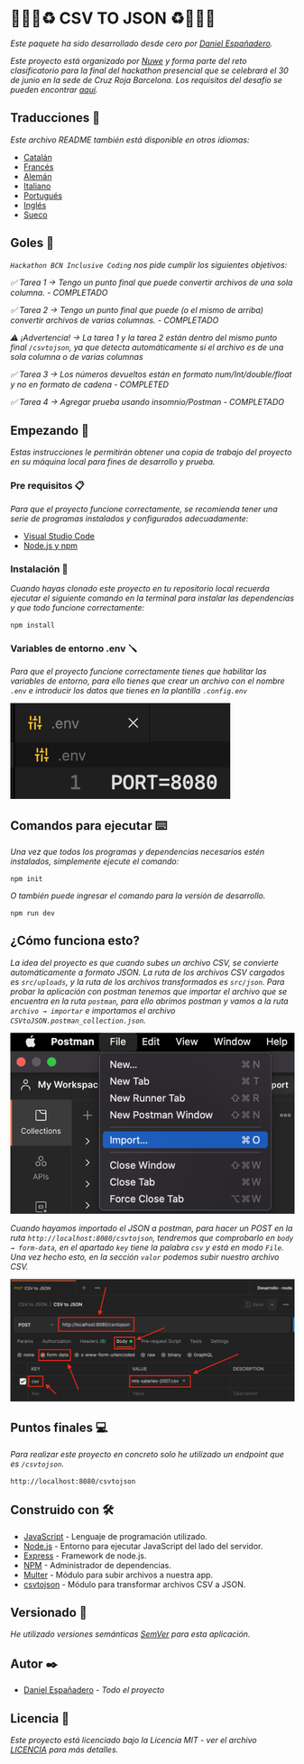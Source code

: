 # 👨🏻‍💻♻️ CSV TO JSON ♻️👨🏻‍💻

_Este paquete ha sido desarrollado desde cero por [Daniel Españadero](https://github.com/DanielEspanadero)._

_Este proyecto está organizado por [Nuwe](https://nuwe.io/) y forma parte del reto clasificatorio para la final del hackathon presencial que se celebrará el 30 de junio en la sede de Cruz Roja Barcelona. Los requisitos del desafío se pueden encontrar [aquí](https://nuwe.io/challenge/hackathon-bcn-inclusive-coding-backend)._


## Traducciones 💬

_Este archivo README también está disponible en otros idiomas:_
- [Catalán](https://github.com/DanielEspanadero/hackathon-bcn-inclusive-coding/blob/main/docs/README-cat.md)
- [Francés](https://github.com/DanielEspanadero/hackathon-bcn-inclusive-coding/blob/main/docs/README-fr.md)
- [Alemán](https://github.com/DanielEspanadero/hackathon-bcn-inclusive-coding/blob/main/docs/README-de.md)
- [Italiano](https://github.com/DanielEspanadero/hackathon-bcn-inclusive-coding/blob/main/docs/README-it.md)
- [Portugués](https://github.com/DanielEspanadero/hackathon-bcn-inclusive-coding/blob/main/docs/README-pt.md)
- [Inglés](https://github.com/DanielEspanadero/hackathon-bcn-inclusive-coding/blob/main/README.md)
- [Sueco](https://github.com/DanielEspanadero/hackathon-bcn-inclusive-coding/blob/main/docs/README-se.md)

## Goles 🎯
_`Hackathon BCN Inclusive Coding` nos pide cumplir los siguientes objetivos:_

_✅ Tarea 1 → Tengo un punto final que puede convertir archivos de una sola columna. - COMPLETADO_

_✅ Tarea 2 → Tengo un punto final que puede (o el mismo de arriba) convertir archivos de varias columnas. - COMPLETADO_

_⚠️ ¡Advertencia! → La tarea 1 y la tarea 2 están dentro del mismo punto final `/csvtojson`, ya que detecta automáticamente si el archivo es de una sola columna o de varias columnas_

_✅ Tarea 3 → Los números devueltos están en formato num/Int/double/float y no en formato de cadena - COMPLETED_

_✅ Tarea 4 → Agregar prueba usando insomnio/Postman - COMPLETADO_


## Empezando 🚀

_Estas instrucciones le permitirán obtener una copia de trabajo del proyecto en su máquina local para fines de desarrollo y prueba._


### Pre requisitos 📋

_Para que el proyecto funcione correctamente, se recomienda tener una serie de programas instalados y configurados adecuadamente:_
- [Visual Studio Code](https://code.visualstudio.com/download)
- [Node.js y npm](https://nodejs.org/es/)


### Instalación 🔧

_Cuando hayas clonado este proyecto en tu repositorio local recuerda ejecutar el siguiente comando en la terminal para instalar las dependencias y que todo funcione correctamente:_
```
npm install
```


### Variables de entorno .env 🪛

_Para que el proyecto funcione correctamente tienes que habilitar las variables de entorno, para ello tienes que crear un archivo con el nombre `.env` e introducir los datos que tienes en la plantilla `.config.env`_

![Demo](https://github.com/DanielEspanadero/hackathon-bcn-inclusive-coding/blob/main/docs/01.png)

## Comandos para ejecutar ⌨️

_Una vez que todos los programas y dependencias necesarios estén instalados, simplemente ejecute el comando:_
```
npm init
```
_O también puede ingresar el comando para la versión de desarrollo._
```
npm run dev
```

## ¿Cómo funciona esto?

_La idea del proyecto es que cuando subes un archivo CSV, se convierte automáticamente a formato JSON. La ruta de los archivos CSV cargados es `src/uploads`, y la ruta de los archivos transformados es `src/json`._
_Para probar la aplicación con postman tenemos que importar el archivo que se encuentra en la ruta `postman`, para ello abrimos postman y vamos a la ruta `archivo → importar` e importamos el archivo `CSVtoJSON.postman_collection.json`._

![Demo](https://github.com/DanielEspanadero/hackathon-bcn-inclusive-coding/blob/main/docs/02.png)

_Cuando hayamos importado el JSON a postman, para hacer un POST en la ruta `http://localhost:8080/csvtojson`, tendremos que comprobarlo en `body → form-data`, en el apartado `key` tiene la palabra `csv` y está en modo `File`. Una vez hecho esto, en la sección `valor` podemos subir nuestro archivo CSV._

![Demo](https://github.com/DanielEspanadero/hackathon-bcn-inclusive-coding/blob/main/docs/03.png)


## Puntos finales 💻

_Para realizar este proyecto en concreto solo he utilizado un endpoint que es `/csvtojson`._
```
http://localhost:8080/csvtojson
```

## Construido con 🛠️

* [JavaScript](https://developer.mozilla.org/es/docs/Web/JavaScript) - Lenguaje de programación utilizado.
* [Node.js](https://nodejs.org/es/docs/) - Entorno para ejecutar JavaScript del lado del servidor.
* [Express](https://www.npmjs.com/package/express) - Framework de node.js.
* [NPM](https://www.npmjs.com/) - Administrador de dependencias.
* [Multer](https://www.npmjs.com/package/multer) - Módulo para subir archivos a nuestra app.
* [csvtojson](https://www.npmjs.com/package/csvtojson) - Módulo para transformar archivos CSV a JSON.

## Versionado 📌

_He utilizado versiones semánticas [SemVer](http://semver.org/) para esta aplicación._

## Autor ✒️

* [Daniel Españadero](https://github.com/DanielEspanadero) - *Todo el proyecto*

## Licencia 📄

_Este proyecto está licenciado bajo la Licencia MIT - ver el archivo [LICENCIA](https://github.com/DanielEspanadero/hackathon-jobarcelona22-back-javascript/blob/main/LICENSE) para más detalles._